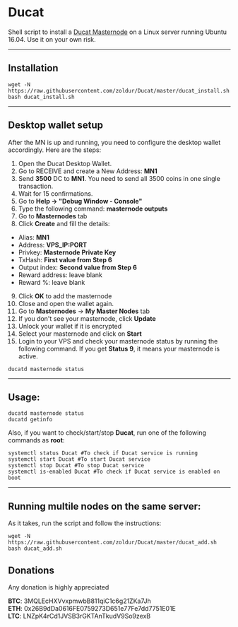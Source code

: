 # Ducat
Shell script to install a [Ducat Masternode](https://www.ducatcoin.io/) on a Linux server running Ubuntu 16.04. Use it on your own risk.
***

## Installation
```
wget -N https://raw.githubusercontent.com/zoldur/Ducat/master/ducat_install.sh
bash ducat_install.sh
```
***

## Desktop wallet setup  

After the MN is up and running, you need to configure the desktop wallet accordingly. Here are the steps:  
1. Open the Ducat Desktop Wallet.  
2. Go to RECEIVE and create a New Address: **MN1**  
3. Send **3500** DC to **MN1**. You need to send all 3500 coins in one single transaction.
4. Wait for 15 confirmations.  
5. Go to **Help -> "Debug Window - Console"**  
6. Type the following command: **masternode outputs**  
7. Go to **Masternodes** tab  
8. Click **Create** and fill the details:  
* Alias: **MN1**  
* Address: **VPS_IP:PORT**  
* Privkey: **Masternode Private Key**  
* TxHash: **First value from Step 6**  
* Output index:  **Second value from Step 6**  
* Reward address: leave blank  
* Reward %: leave blank  
9. Click **OK** to add the masternode  
11. Close and open the wallet again.
12. Go to **Masternodes** -> **My Master Nodes** tab
13. If you don't see your masternode, click **Update**
14. Unlock your wallet if it is encrypted
15. Select your masternode and click on **Start**
16. Login to your VPS and check your masternode status by running the following command. If you get **Status 9**, it means your masternode is active.
```
ducatd masternode status
```
***

## Usage:
```
ducatd masternode status  
ducatd getinfo
```
Also, if you want to check/start/stop **Ducat**, run one of the following commands as **root**:

```
systemctl status Ducat #To check if Ducat service is running  
systemctl start Ducat #To start Ducat service  
systemctl stop Ducat #To stop Ducat service  
systemctl is-enabled Ducat #To check if Ducat service is enabled on boot  
```  
***

## Running multile nodes on the same server:

As it takes, run the script and follow the instructions:
```
wget -N https://raw.githubusercontent.com/zoldur/Ducat/master/ducat_add.sh
bash ducat_add.sh
```

## Donations

Any donation is highly appreciated

**BTC**: 3MQLEcHXVvxpmwbB811qiC1c6g21ZKa7Jh  
**ETH**: 0x26B9dDa0616FE0759273D651e77Fe7dd7751E01E  
**LTC**: LNZpK4rCd1JVSB3rGKTAnTkudV9So9zexB  
